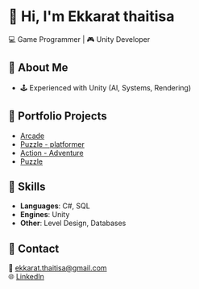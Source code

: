 # 👋 Hi, I'm Ekkarat thaitisa
💻 Game Programmer | 🎮 Unity Developer

## 🔹 About Me
- 🕹️ Experienced with Unity (AI, Systems, Rendering)

## 🔹 Portfolio Projects
- [Arcade](https://github.com/ekkarat74/CronoSquare.git)
- [Puzzle - platformer](https://github.com/Ekkarat02-lab/Rapid_Game_Puzzle_PlatFormer.git)
- [Action - Adventure](https://github.com/Ekkarat02-lab/Rapid_Game_Action_Adventure.git)
- [Puzzle](https://github.com/Ekkarat02-lab/Phymon-and-friend.git)

## 🔹 Skills
- **Languages**: C#, SQL
- **Engines**: Unity
- **Other**: Level Design, Databases

## 🔹 Contact
📧 ekkarat.thaitisa@gmail.com  
🌐 [LinkedIn](linkedin.com/in/ekkarat-thaitisa-unitydeveloment)  
